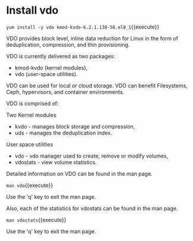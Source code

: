 # Install vdo

`yum install -y vdo kmod-kvdo-6.2.1.138-58.el8_1`{{execute}}

VDO provides block level, inline data reduction for Linux in the form of deduplication,
compression, and thin provisioning.  

VDO is currently delivered as two packages: 
* kmod-kvdo (kernel modules),
* vdo (user-space utilities).  

VDO can be used for local or cloud storage.  VDO can benefit Filesystems,
Ceph, hypervisors, and container environments.  

VDO is comprised of:

Two Kernel modules
* kvdo     - manages block storage and compression,
* uds      - manages the deduplication index.  
    
User space utilities
* vdo      - vdo manager used to create, remove or modify volumes,
* vdostats - view volume statistics.

Detailed information on VDO can be found in the man page.

`man vdo`{{execute}}

Use the 'q' key to exit the man page.

Also, each of the statistics for vdostats can be found in the man page.

`man vdostats`{{execute}}

Use the 'q' key to exit the man page.

